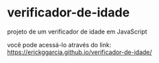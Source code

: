 # verificador-de-idade
projeto de um verificador de idade em JavaScript

você pode acessá-lo através do link: https://erickggarcia.github.io/verificador-de-idade/
